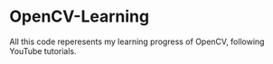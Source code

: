 # OpenCV-Learning

All this code reperesents my learning progress of OpenCV, following YouTube tutorials.
